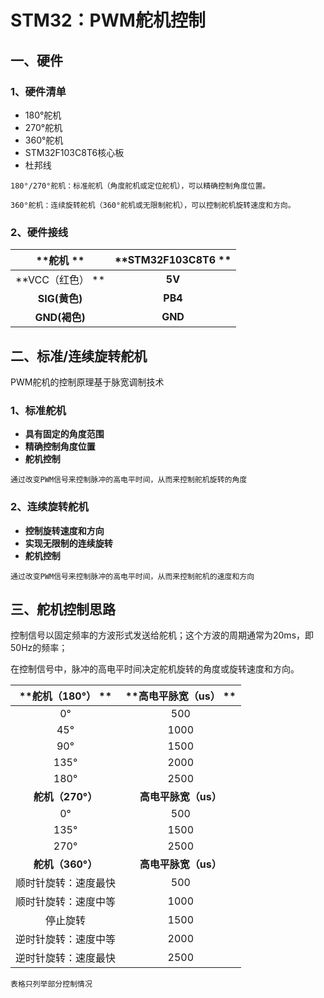 # STM32：PWM舵机控制

## 一、硬件

### 1、硬件清单

- 180°舵机
- 270°舵机
- 360°舵机
- STM32F103C8T6核心板
- 杜邦线

```
180°/270°舵机：标准舵机（角度舵机或定位舵机），可以精确控制角度位置。
```

```
360°舵机：连续旋转舵机（360°舵机或无限制舵机），可以控制舵机旋转速度和方向。
```

### 2、硬件接线

|    **舵机 **     | **STM32F103C8T6 ** |
| :--------------: | :----------------: |
| **VCC（红色） ** |       **5V**       |
|  **SIG(黄色)**   |      **PB4**       |
|  **GND(褐色)**   |      **GND**       |

## 二、标准/连续旋转舵机

PWM舵机的控制原理基于脉宽调制技术

### 1、标准舵机

- **具有固定的角度范围**
- **精确控制角度位置**
- **舵机控制**

```
通过改变PWM信号来控制脉冲的高电平时间，从而来控制舵机旋转的角度
```

### 2、连续旋转舵机

- **控制旋转速度和方向**
- **实现无限制的连续旋转**
- **舵机控制**

```
通过改变PWM信号来控制脉冲的高电平时间，从而来控制舵机的速度和方向
```

## 三、舵机控制思路 

控制信号以固定频率的方波形式发送给舵机；这个方波的周期通常为20ms，即50Hz的频率；

在控制信号中，脉冲的高电平时间决定舵机旋转的角度或旋转速度和方向。

|  **舵机（180°） **   | **高电平脉宽（us） ** |
| :------------------: | :-------------------: |
|          0°          |          500          |
|         45°          |         1000          |
|         90°          |         1500          |
|         135°         |         2000          |
|         180°         |         2500          |
|   **舵机（270°）**   | **高电平脉宽（us）**  |
|          0°          |          500          |
|         135°         |         1500          |
|         270°         |         2500          |
|   **舵机（360°）**   | **高电平脉宽（us）**  |
| 顺时针旋转：速度最快 |          500          |
| 顺时针旋转：速度中等 |         1000          |
|       停止旋转       |         1500          |
| 逆时针旋转：速度中等 |         2000          |
| 逆时针旋转：速度最快 |         2500          |

```
表格只列举部分控制情况
```

